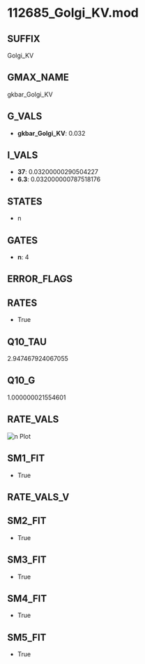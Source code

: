 # 112685_Golgi_KV.mod

## SUFFIX

Golgi_KV

## GMAX_NAME

gkbar_Golgi_KV

## G_VALS

- **gkbar_Golgi_KV**: 0.032

## I_VALS

- **37**: 0.03200000290504227
- **6.3**: 0.032000000787518176

## STATES

- n

## GATES

- **n**: 4

## ERROR_FLAGS


## RATES

- True

## Q10_TAU

2.947467924067055

## Q10_G

1.000000021554601

## RATE_VALS

![n Plot](/Users/pbozelos/Dropbox/icg-Chai-Panos/supermodels/output_markdown_files/K/112685_Golgi_KV.mod/images/n.png)

## SM1_FIT

- True

## RATE_VALS_V

## SM2_FIT

- True

## SM3_FIT

- True

## SM4_FIT

- True

## SM5_FIT

- True

